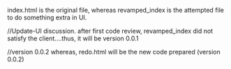 index.html is the original file, whereas revamped_index is the attempted file to do something extra in UI.

//Update-UI discussion.
after first code review, revamped_index did not satisfy the client....thus, it will be version 0.0.1


//version 0.0.2
whereas,
redo.html will be the new code prepared (version 0.0.2)
